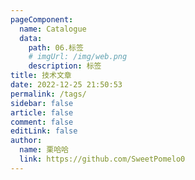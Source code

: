 ```yaml
---
pageComponent:
  name: Catalogue
  data:
    path: 06.标签
    # imgUrl: /img/web.png
    description: 标签
title: 技术文章
date: 2022-12-25 21:50:53
permalink: /tags/
sidebar: false
article: false
comment: false
editLink: false
author:
  name: 栗哈哈
  link: https://github.com/SweetPomelo0
---
```

